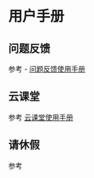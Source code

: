 
# 用户手册 


## 问题反馈 <Badge text="beta" type="warning"/>

参考 - [问题反馈使用手册](./feedBackHelpDocs)


## 云课堂

参考 [云课堂使用手册](./cloudClassHelpDocs)

##  请休假

参考 
